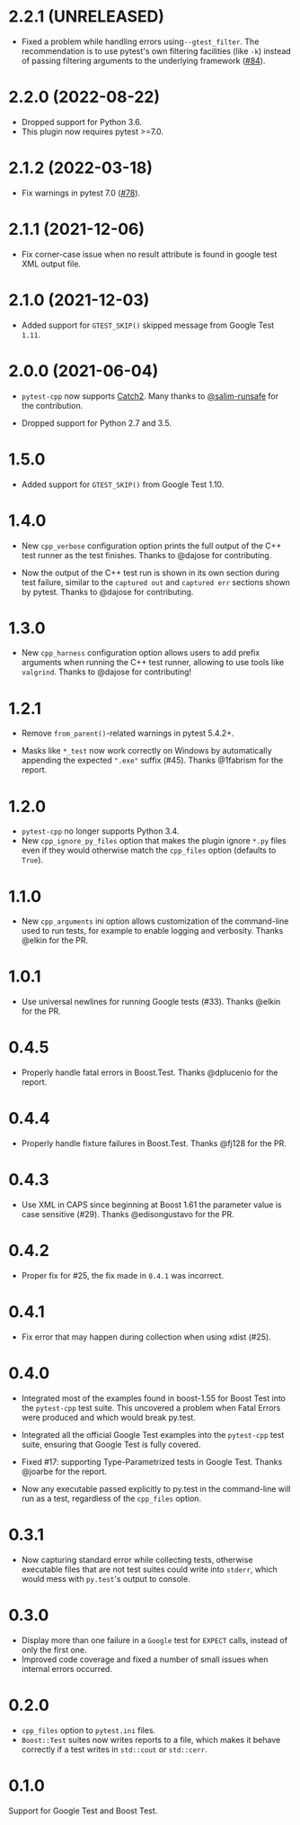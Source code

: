 # 2.2.1 (UNRELEASED)

- Fixed a problem while handling errors using``--gtest_filter``. The recommendation is to use pytest's own
  filtering facilities (like `-k`) instead of passing filtering arguments to the underlying framework
  ([#84](https://github.com/pytest-dev/pytest-cpp/issues/84)).


# 2.2.0 (2022-08-22)

- Dropped support for Python 3.6.
- This plugin now requires pytest >=7.0.

# 2.1.2 (2022-03-18)

- Fix warnings in pytest 7.0 ([#78](https://github.com/pytest-dev/pytest-cpp/issues/78)).

# 2.1.1 (2021-12-06)

- Fix corner-case issue when no result attribute is found in google test XML output file.

# 2.1.0 (2021-12-03)

- Added support for `GTEST_SKIP()` skipped message from Google Test `1.11`.

# 2.0.0 (2021-06-04)

- `pytest-cpp` now supports [Catch2](https://github.com/catchorg/Catch2). Many thanks to [@salim-runsafe](https://github.com/salim-runsafe) for the contribution.

- Dropped support for Python 2.7 and 3.5.

# 1.5.0

- Added support for `GTEST_SKIP()` from Google Test 1.10.

# 1.4.0

- New `cpp_verbose` configuration option prints the full output of the C++ test runner as the test finishes. Thanks to @dajose for contributing.

- Now the output of the C++ test run is shown in its own section during test failure, similar to the `captured out` and `captured err` sections shown by pytest. Thanks to @dajose for contributing.


# 1.3.0

- New `cpp_harness` configuration option allows users to add prefix arguments when running the C++ test runner, allowing to use tools like `valgrind`. Thanks to @dajose for contributing!

# 1.2.1

- Remove `from_parent()`-related warnings in pytest 5.4.2+.

- Masks like `*_test` now work correctly on Windows by automatically appending the
  expected `".exe"` suffix (#45).
  Thanks @1fabrism for the report.

# 1.2.0

- `pytest-cpp` no longer supports Python 3.4.
- New `cpp_ignore_py_files` option that makes the plugin ignore `*.py` files even if they
  would otherwise match the `cpp_files` option (defaults to `True`).

# 1.1.0

- New `cpp_arguments` ini option allows customization of the command-line
  used to run tests, for example to enable logging and verbosity.
  Thanks @elkin for the PR.

# 1.0.1

- Use universal newlines for running Google tests (#33).
  Thanks @elkin for the PR.

# 0.4.5

- Properly handle fatal errors in Boost.Test.
  Thanks @dplucenio for the report.


# 0.4.4

- Properly handle fixture failures in Boost.Test.
  Thanks @fj128 for the PR.

# 0.4.3

- Use XML in CAPS since beginning at Boost 1.61 the parameter value is case sensitive (#29).
  Thanks @edisongustavo for the PR.

# 0.4.2 #

- Proper fix for #25, the fix made in `0.4.1` was incorrect.

# 0.4.1 #

- Fix error that may happen during collection when using xdist (#25).

# 0.4.0 #

- Integrated most of the examples found in boost-1.55 for Boost Test into the
  `pytest-cpp` test suite. This uncovered a problem when Fatal Errors were
  produced and which would break py.test.

- Integrated all the official Google Test examples into the `pytest-cpp` test
  suite, ensuring that Google Test is fully covered.

- Fixed #17: supporting Type-Parametrized tests in Google Test. Thanks
  @joarbe for the report.

- Now any executable passed explicitly to py.test in the
  command-line will run as a test, regardless of the `cpp_files` option.

# 0.3.1 #

- Now capturing standard error while collecting tests, otherwise
executable files that are not test suites could write into `stderr`,
which would mess with `py.test`'s output to console.

# 0.3.0 #

- Display more than one failure in a `Google` test for `EXPECT` calls, instead of only the first one.
- Improved code coverage and fixed a number of small issues when internal errors occurred.

# 0.2.0 #

- `cpp_files` option to `pytest.ini` files.
- `Boost::Test` suites now writes reports to a file, which makes
it behave correctly if a test writes in `std::cout` or `std::cerr`.

# 0.1.0 #

Support for Google Test and Boost Test.
